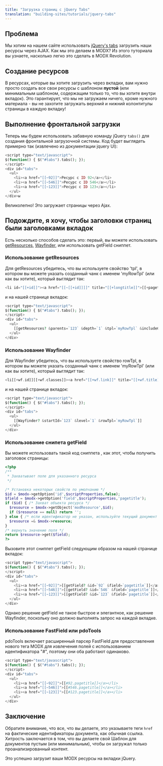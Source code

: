 ```yaml
---
title: "Загрузка страниц с jQuery Tabs"
translation: "building-sites/tutorials/jquery-tabs"
---
```


## Проблема

Мы хотим на нашем сайте использовать [jQuery's tabs](http://jqueryui.com/demos/tabs/) загрузить наши ресурсы через AJAX. Как мы это делаем в MODX? Из этого туториала вы узнаете, насколько легко это сделать в MODX Revolution.

## Создание ресурсов

В ресурсах, которые вы хотите загрузить через вкладки, вам нужно просто создать все свои ресурсы с шаблоном **пустой** (или минимальным шаблоном, содержащим только то, что вы хотите внутри вкладок). Это гарантирует, что мы не загружаем ничего, кроме нужного материала - вы не захотите загружать верхний и нижний колонтитулы страницы в каждую вкладку!

## Выполнение фронтальной загрузки

Теперь мы будем использовать забавную команду jQuery `tabs()` для создания фронтальной загрузочной системы. Код будет выглядеть примерно так (извлечено из документации jquery UI):

``` php
<script type="text/javascript">
$(function() { $("#tabs").tabs(); });
</script>
<div id="tabs">
  <ul>
    <li><a href="[[~92]]">Ресурс с ID 92</a></li>
    <li><a href="[[~546]]">Ресурс с ID 546</a></li>
    <li><a href="[[~123]]">Ресурс с ID 123</a></li>
  </ul>
</div>ы
```

Великолепно! Это загружает страницы через Ajax.

## Подождите, я хочу, чтобы заголовки страниц были заголовками вкладок

Есть несколько способов сделать это: первый, вы можете использовать [getResources](/extras/getresources "getResources"), [Wayfinder](/extras/wayfinder "Wayfinder"), или использовать getField сниппет.

### Использование getResources

Для getResources убедитесь, что вы используете свойство 'tpl', в котором вы можете указать созданный чанк с именем 'myRowTpl' (или как вы хотите), который выглядит так:

``` php
<li id="[[+id]]"><a href="[[~[[+id]]]]" title="[[+longtitle]]">[[+pagetitle]]</a></li>
```

и на нашей странице вкладок:

``` php
<script type="text/javascript">
$(function() { $("#tabs").tabs(); });
</script>
<div id="tabs">
  <ul>
    [[getResources? &parents=`123` &depth=`1` &tpl=`myRowTpl` &includeContent=`1` &includeTVs=`1`]]
  </ul>
</div>
```

### Использование Wayfinder

Для Wayfinder убедитесь, что вы используете свойство rowTpl, в котором вы можете указать созданный чанк с именем 'myRowTpl' (или как вы хотите), который выглядит так:

``` php
<li[[+wf.id]][[+wf.classes]]><a href="[[+wf.link]]" title="[[+wf.title]]">[[+wf.linktext]]</a></li>
```

и на нашей странице вкладок:

``` php
<script type="text/javascript">
$(function() { $("#tabs").tabs(); });
</script>
<div id="tabs">
  <ul>
    [[Wayfinder? &startId=`123` &level=`1` &rowTpl=`myRowTpl`]]
  </ul>
</div>
```

### Использование снипета getField

Вы можете использовать такой код сниппета , как этот, чтобы получить заголовок страницы:

``` php
<?php
/**
 * Захватывает поле для указанного ресурса
 */

/* Установка некоторых свойств по умолчанию */
$id = $modx->getOption('id',$scriptProperties,false);
$field = $modx->getOption('field',$scriptProperties,'pagetitle');
if ($id) { /* Захват объекта ресурса */
  $resource = $modx->getObject('modResource',$id);
  if ($resource == null) return '';
} else { /* если идентификатор не указан, используйте текущий документ */
  $resource =& $modx->resource;
}
/* вернуть значение поля */
return $resource->get($field);
?>
```

Вызовите этот сниппет getField следующим образом на нашей странице вкладок:

``` php
<script type="text/javascript">
$(function() { $("#tabs").tabs(); });
</script>
<div id="tabs">
  <ul>
    <li><a href="[[~92]]">[[getField? &id=`92` &field=`pagetitle`]]</a></li>
    <li><a href="[[~546]]">[[getField? &id=`546` &field=`pagetitle`]]</a></li>
    <li><a href="[[~123]]">[[getField? &id=`123` &field=`pagetitle`]]</a></li>
  </ul>
</div>
```

Однако решение getField не такое быстрое и элегантное, как решение Wayfinder, поскольку оно должно выполнять запрос на каждой вкладке.

### Использование FastField или pdoTools

pdoTools включает расширенный парсер FastField для предоставления нового тега MODX для извлечения полей с использованием идентификатора "#", поэтому они оба работают одинаково.

``` php
<script type="text/javascript">
$(function() { $("#tabs").tabs(); });
</script>
<div id="tabs">
  <ul>
    <li><a href="[[~92]]">[[#92.pagetitle]]</a></li>
    <li><a href="[[~546]]">[[#546.pagetitle]]</a></li>
    <li><a href="[[~123]]">[[#123.pagetitle]]</a></li>
  </ul>
</div>
```

## Заключение

Обратите внимание, что все, что вы делаете, это указываете теги `href` на фактические идентификаторы документа, как обычная ссылка. Хитрость заключается в том, что вы делаете свой Шаблон для документов пустым (или минимальным), чтобы он загружал только проанализированный контент.

Это успешно загрузит ваши MODX ресурсы на вкладки jQuery.
